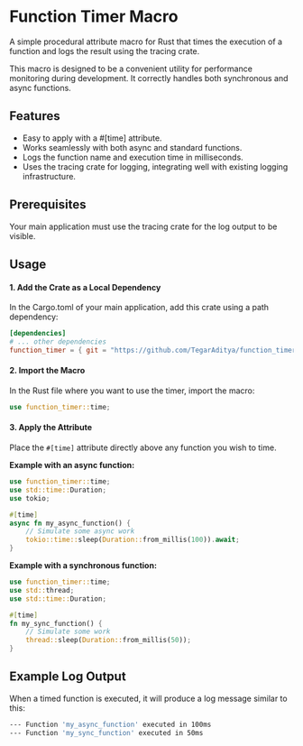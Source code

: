 # Function Timer Macro
A simple procedural attribute macro for Rust that times the execution of a function and logs the result using the tracing crate.

This macro is designed to be a convenient utility for performance monitoring during development. It correctly handles both synchronous and async functions.

## Features
- Easy to apply with a #[time] attribute.
- Works seamlessly with both async and standard functions.
- Logs the function name and execution time in milliseconds.
- Uses the tracing crate for logging, integrating well with existing logging infrastructure.

## Prerequisites
Your main application must use the tracing crate for the log output to be visible.

## Usage
#### 1. Add the Crate as a Local Dependency
In the Cargo.toml of your main application, add this crate using a path dependency:
```toml
[dependencies]
# ... other dependencies
function_timer = { git = "https://github.com/TegarAditya/function_timer/" }
```

#### 2. Import the Macro
In the Rust file where you want to use the timer, import the macro:
```rust
use function_timer::time;
```

#### 3. Apply the Attribute
Place the `#[time]` attribute directly above any function you wish to time.

**Example with an async function:**
```rust
use function_timer::time;
use std::time::Duration;
use tokio;

#[time]
async fn my_async_function() {
    // Simulate some async work
    tokio::time::sleep(Duration::from_millis(100)).await;
}
```

**Example with a synchronous function:**
```rust
use function_timer::time;
use std::thread;
use std::time::Duration;

#[time]
fn my_sync_function() {
    // Simulate some work
    thread::sleep(Duration::from_millis(50));
}
```

## Example Log Output
When a timed function is executed, it will produce a log message similar to this:
```bash
--- Function 'my_async_function' executed in 100ms
--- Function 'my_sync_function' executed in 50ms
```
